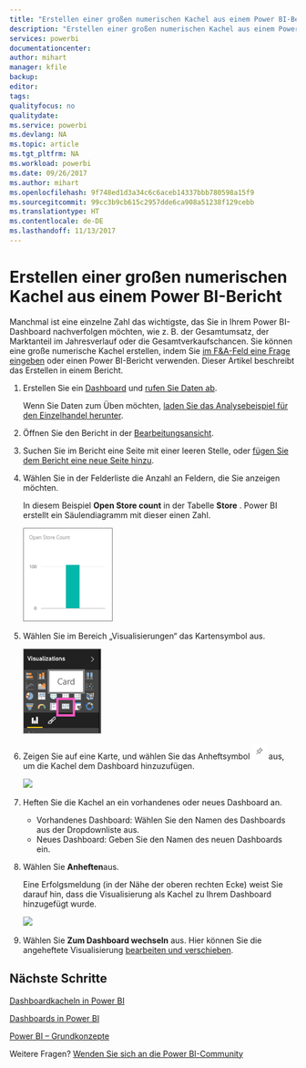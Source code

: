 ```yaml
---
title: "Erstellen einer großen numerischen Kachel aus einem Power BI-Bericht"
description: "Erstellen einer großen numerischen Kachel aus einem Power BI-Bericht"
services: powerbi
documentationcenter: 
author: mihart
manager: kfile
backup: 
editor: 
tags: 
qualityfocus: no
qualitydate: 
ms.service: powerbi
ms.devlang: NA
ms.topic: article
ms.tgt_pltfrm: NA
ms.workload: powerbi
ms.date: 09/26/2017
ms.author: mihart
ms.openlocfilehash: 9f748ed1d3a34c6c6aceb14337bbb780598a15f9
ms.sourcegitcommit: 99cc3b9cb615c2957dde6ca908a51238f129cebb
ms.translationtype: HT
ms.contentlocale: de-DE
ms.lasthandoff: 11/13/2017
---
```

# <a name="create-a-big-number-tile-from-a-power-bi-report"></a>Erstellen einer großen numerischen Kachel aus einem Power BI-Bericht
Manchmal ist eine einzelne Zahl das wichtigste,  das Sie in Ihrem Power BI-Dashboard nachverfolgen möchten, wie z. B. der Gesamtumsatz, der Marktanteil im Jahresverlauf oder die Gesamtverkaufschancen. Sie können eine große numerische Kachel erstellen, indem Sie [im F&A-Feld eine Frage eingeben](power-bi-visualization-big-number.md) oder einen Power BI-Bericht verwenden. Dieser Artikel beschreibt das Erstellen in einem Bericht.

1. Erstellen Sie ein [Dashboard](service-dashboards.md) und [rufen Sie Daten ab](service-get-data.md).
   
   Wenn Sie Daten zum Üben möchten, [laden Sie das Analysebeispiel für den Einzelhandel herunter](sample-retail-analysis.md). 
2. Öffnen Sie den Bericht in der [Bearbeitungsansicht](service-reading-view-and-editing-view.md).
3. Suchen Sie im Bericht eine Seite mit einer leeren Stelle, oder [fügen Sie dem Bericht eine neue Seite hinzu](power-bi-report-add-page.md).
4. Wählen Sie in der Felderliste die Anzahl an Feldern, die Sie anzeigen möchten.
   
   In diesem Beispiel **Open Store count** in der Tabelle **Store** . Power BI erstellt ein Säulendiagramm mit dieser einen Zahl.
   
   ![](media/power-bi-visualization-big-number-report/pbi_rptnumbertilechart.png)
5. Wählen Sie im Bereich „Visualisierungen“ das Kartensymbol aus.
   
   ![](media/power-bi-visualization-big-number-report/pbi_changechartcard.png)
6. Zeigen Sie auf eine Karte, und wählen Sie das Anheftsymbol ![](media/power-bi-visualization-big-number-report/pbi_pintile.png) aus, um die Kachel dem Dashboard hinzuzufügen. 
   
   ![](media/power-bi-visualization-big-number-report/power-bi-pin-icon.png)
7. Heften Sie die Kachel an ein vorhandenes oder neues Dashboard an. 
   
   * Vorhandenes Dashboard: Wählen Sie den Namen des Dashboards aus der Dropdownliste aus.
   * Neues Dashboard: Geben Sie den Namen des neuen Dashboards ein.
8. Wählen Sie **Anheften**aus.
   
   Eine Erfolgsmeldung (in der Nähe der oberen rechten Ecke) weist Sie darauf hin, dass die Visualisierung als Kachel zu Ihrem Dashboard hinzugefügt wurde.
   
   ![](media/power-bi-visualization-big-number-report/power-bi-pin-success-message.png)
9. Wählen Sie **Zum Dashboard wechseln** aus. Hier können Sie die angeheftete Visualisierung [bearbeiten und verschieben](service-dashboard-edit-tile.md).

## <a name="next-steps"></a>Nächste Schritte
[Dashboardkacheln in Power BI](service-dashboard-tiles.md)

[Dashboards in Power BI](service-dashboards.md)

[Power BI – Grundkonzepte](service-basic-concepts.md)

Weitere Fragen? [Wenden Sie sich an die Power BI-Community](http://community.powerbi.com/)

